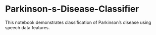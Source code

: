 # Parkinson-s-Disease-Classifier
This notebook demonstrates classification of Parkinson’s disease using speech data features.
